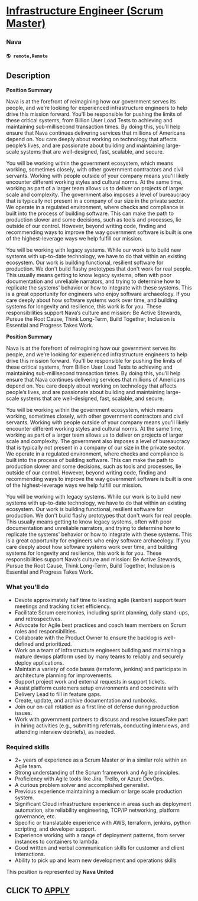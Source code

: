 # [Infrastructure Engineer (Scrum Master)](https://www.remotewlb.com/apply/infrastructure-engineer-scrum-master)  
### Nava  
#### `🌎 remote,Remote`  

## Description

 **Position Summary**

Nava is at the forefront of reimagining how our government serves its people, and we’re looking for experienced infrastructure engineers to help drive this mission forward. You'll be responsible for pushing the limits of these critical systems, from Billion User Load Tests to achieving and maintaining sub-millisecond transaction times. By doing this, you’ll help ensure that Nava continues delivering services that millions of Americans depend on. You care deeply about working on technology that affects people’s lives, and are passionate about building and maintaining large-scale systems that are well-designed, fast, scalable, and secure.

  

You will be working within the government ecosystem, which means working, sometimes closely, with other government contractors and civil servants. Working with people outside of your company means you'll likely encounter different working styles and cultural norms. At the same time, working as part of a larger team allows us to deliver on projects of larger scale and complexity. The government also imposes a level of bureaucracy that is typically not present in a company of our size in the private sector. We operate in a regulated environment, where checks and compliance is built into the process of building software. This can make the path to production slower and some decisions, such as tools and processes, lie outside of our control. However, beyond writing code, finding and recommending ways to improve the way government software is built is one of the highest-leverage ways we help fulfill our mission.

  

You will be working with legacy systems. While our work is to build new systems with up-to-date technology, we have to do that within an existing ecosystem. Our work is building functional, resilient software for production. We don't build flashy prototypes that don't work for real people. This usually means getting to know legacy systems, often with poor documentation and unreliable narrators, and trying to determine how to replicate the systems' behavior or how to integrate with these systems. This is a great opportunity for engineers who enjoy software archaeology. If you care deeply about how software systems work over time, and building systems for longevity and resilience, this work is for you. These responsibilities support Nava’s culture and mission: Be Active Stewards, Pursue the Root Cause, Think Long-Term, Build Together, Inclusion is Essential and Progress Takes Work.

  

 **Position Summary**

Nava is at the forefront of reimagining how our government serves its people, and we’re looking for experienced infrastructure engineers to help drive this mission forward. You'll be responsible for pushing the limits of these critical systems, from Billion User Load Tests to achieving and maintaining sub-millisecond transaction times. By doing this, you’ll help ensure that Nava continues delivering services that millions of Americans depend on. You care deeply about working on technology that affects people’s lives, and are passionate about building and maintaining large-scale systems that are well-designed, fast, scalable, and secure.

  

You will be working within the government ecosystem, which means working, sometimes closely, with other government contractors and civil servants. Working with people outside of your company means you'll likely encounter different working styles and cultural norms. At the same time, working as part of a larger team allows us to deliver on projects of larger scale and complexity. The government also imposes a level of bureaucracy that is typically not present in a company of our size in the private sector. We operate in a regulated environment, where checks and compliance is built into the process of building software. This can make the path to production slower and some decisions, such as tools and processes, lie outside of our control. However, beyond writing code, finding and recommending ways to improve the way government software is built is one of the highest-leverage ways we help fulfill our mission.

  

You will be working with legacy systems. While our work is to build new systems with up-to-date technology, we have to do that within an existing ecosystem. Our work is building functional, resilient software for production. We don't build flashy prototypes that don't work for real people. This usually means getting to know legacy systems, often with poor documentation and unreliable narrators, and trying to determine how to replicate the systems' behavior or how to integrate with these systems. This is a great opportunity for engineers who enjoy software archaeology. If you care deeply about how software systems work over time, and building systems for longevity and resilience, this work is for you. These responsibilities support Nava’s culture and mission: Be Active Stewards, Pursue the Root Cause, Think Long-Term, Build Together, Inclusion is Essential and Progress Takes Work.

  

### What you'll do

* Devote approximately half time to leading agile (kanban) support team meetings and tracking ticket efficiency.
* Facilitate Scrum ceremonies, including sprint planning, daily stand-ups, and retrospectives.
* Advocate for Agile best practices and coach team members on Scrum roles and responsibilities.
* Collaborate with the Product Owner to ensure the backlog is well-defined and prioritized.
* Work on a team of infrastructure engineers building and maintaining a mature devops platform used by many teams to reliably and securely deploy applications.
* Maintain a variety of code bases (terraform, jenkins) and participate in architecture planning for improvements.
* Support project work and external requests in support tickets.
* Assist platform customers setup environments and coordinate with Delivery Lead to fill in feature gaps.
* Create, update, and archive documentation and runbooks.
* Join our on-call rotation as a first line of defense during production issues.
* Work with government partners to discuss and resolve issuesTake part in hiring activities (e.g., submitting referrals, conducting interviews, and attending interview debriefs), as needed.

  

### Required skills

* 2+ years of experience as a Scrum Master or in a similar role within an Agile team.
* Strong understanding of the Scrum framework and Agile principles.
* Proficiency with Agile tools like Jira, Trello, or Azure DevOps.
* A curious problem solver and accomplished generalist.
* Previous experience maintaining a medium or large scale production system.
* Significant Cloud infrastructure experience in areas such as deployment automation, site reliability engineering, TCP/IP networking, platform governance, etc.
* Specific or translatable experience with AWS, terraform, jenkins, python scripting, and developer support.
* Experience working with a range of deployment patterns, from server instances to containers to lambda.
* Good written and verbal communication skills for customer and client interactions.
* Ability to pick up and learn new development and operations skills

  

This position is represented by **Nava United**

  
## CLICK TO [APPLY](https://www.remotewlb.com/apply/infrastructure-engineer-scrum-master)

